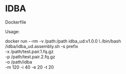 # IDBA

Dockerfile

Usage:

docker run --rm -v /path:/path idba_ud:v1.0.0 \\
       /bin/bash /idba/idba_ud.assembly.sh -s prefix \
       -x /path/test.pair.1.fq.gz \
       -p /path/test.pair.2.fq.gz \
       -o /path/idba \
       -m 120 -i 40 -e 20 -t 20
